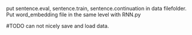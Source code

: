 put sentence.eval, sentence.train, sentence.continuation in data filefolder. Put word_embedding file in the same level with RNN.py


#TODO
can not nicely save and load data.


